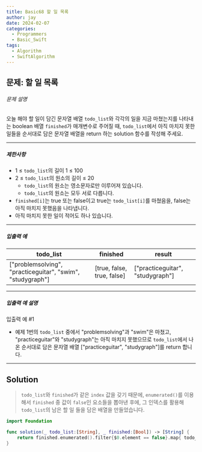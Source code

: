 ```yaml
---
title: Basic68 할 일 목록
author: jay
date: 2024-02-07
categories:
  - Programmers
  - Basic_Swift
tags:
  - Algorithm
  - SwiftAlgorithm
---
```

## 문제: 할 일 목록

###### 문제 설명

오늘 해야 할 일이 담긴 문자열 배열 `todo_list`와 각각의 일을 지금 마쳤는지를 나타내는 boolean 배열 `finished`가 매개변수로 주어질 때, `todo_list`에서 아직 마치지 못한 일들을 순서대로 담은 문자열 배열을 return 하는 solution 함수를 작성해 주세요.

---

##### 제한사항

- 1 ≤ `todo_list`의 길이 1 ≤ 100
- 2 ≤ `todo_list`의 원소의 길이 ≤ 20
    - `todo_list`의 원소는 영소문자로만 이루어져 있습니다.
    - `todo_list`의 원소는 모두 서로 다릅니다.
- `finished[i]`는 true 또는 false이고 true는 `todo_list[i]`를 마쳤음을, false는 아직 마치지 못했음을 나타냅니다.
- 아직 마치지 못한 일이 적어도 하나 있습니다.

---

##### 입출력 예

|todo_list|finished|result|
|---|---|---|
|["problemsolving", "practiceguitar", "swim", "studygraph"]|[true, false, true, false]|["practiceguitar", "studygraph"]|

---

##### 입출력 예 설명

입출력 예 #1

- 예제 1번의 `todo_list` 중에서 "problemsolving"과 "swim"은 마쳤고, "practiceguitar"와 "studygraph"는 아직 마치지 못했으므로 `todo_list`에서 나온 순서대로 담은 문자열 배열 ["practiceguitar", "studygraph"]를 return 합니다.

---

## Solution

> `todo_list`와 `finished`가 같은 `index` 값을 갖기 때문에, `enumerated()`를 이용해서 `finished` 중 값이 `false`인 요소들을 뽑아낸 후에, 그 인덱스를 활용해 `todo_list`의 남은 할 일 들을 담은 배열을 만들었습니다.

```swift
import Foundation

func solution(_ todo_list:[String], _ finished:[Bool]) -> [String] {
    return finished.enumerated().filter{$0.element == false}.map{ todo_list[$0.offset] }
}
```